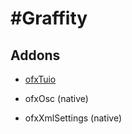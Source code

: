 #Graffity
===========

## Addons

- [ofxTuio](https://github.com/patriciogonzalezvivo/ofxTuio) 
 
- ofxOsc (native)
- ofxXmlSettings (native)






